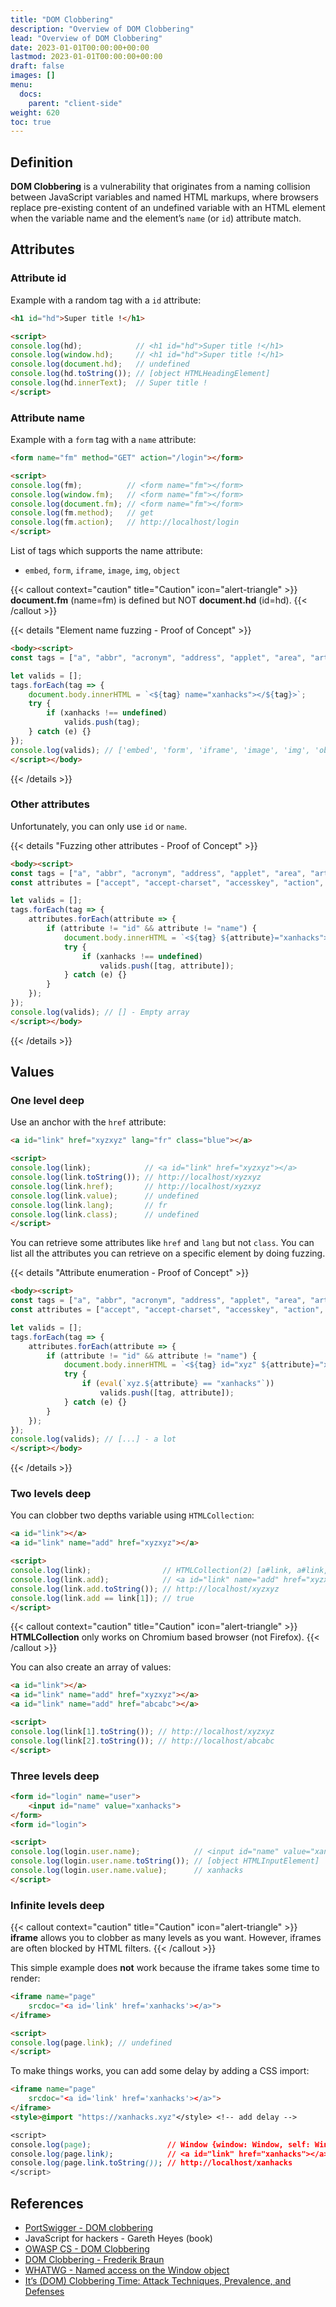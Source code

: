 ```yaml
---
title: "DOM Clobbering"
description: "Overview of DOM Clobbering"
lead: "Overview of DOM Clobbering"
date: 2023-01-01T00:00:00+00:00
lastmod: 2023-01-01T00:00:00+00:00
draft: false
images: []
menu:
  docs:
    parent: "client-side"
weight: 620
toc: true
---
```


## Definition

**DOM Clobbering** is a vulnerability that originates from a naming collision between JavaScript variables and named HTML markups, where browsers replace pre-existing content of an undefined variable with an HTML element when the variable name and the element’s `name` (or `id`) attribute match.

## Attributes

### Attribute id

Example with a random tag with a `id` attribute:

```html
<h1 id="hd">Super title !</h1>

<script>
console.log(hd);            // <h1 id="hd">Super title !</h1>
console.log(window.hd);     // <h1 id="hd">Super title !</h1>
console.log(document.hd);   // undefined
console.log(hd.toString()); // [object HTMLHeadingElement]
console.log(hd.innerText);  // Super title !
</script>
```

### Attribute name

Example with a `form` tag with a `name` attribute:

```html
<form name="fm" method="GET" action="/login"></form>

<script>
console.log(fm);          // <form name="fm"></form>
console.log(window.fm);   // <form name="fm"></form>
console.log(document.fm); // <form name="fm"></form>
console.log(fm.method);   // get
console.log(fm.action);   // http://localhost/login
</script>
```

List of tags which supports the name attribute:
- `embed`, `form`, `iframe`, `image`, `img`, `object`

{{< callout context="caution" title="Caution" icon="alert-triangle" >}}
**document.fm** (name=fm) is defined but NOT **document.hd** (id=hd).
{{< /callout >}}

{{< details "Element name fuzzing - Proof of Concept" >}}
```html
<body><script>
const tags = ["a", "abbr", "acronym", "address", "applet", "area", "article", "aside", "audio", "b", "base", "bdi", "bdo", "bgsound", "big", "blink", "blockquote", "body", "br", "button", "canvas", "caption", "center", "cite", "code", "col", "colgroup", "data", "datalist", "dd", "del", "details", "dfn", "dialog", "dir", "div", "dl", "dt", "em", "embed", "fieldset", "figcaption", "figure", "font", "footer", "form", "frame", "frameset", "h1", "head", "header", "hgroup", "hr", "html", "i", "iframe", "image", "img", "input", "ins", "kbd", "keygen", "label", "legend", "li", "link", "main", "map", "mark", "marquee", "menu", "menuitem", "meta", "meter", "nav", "nobr", "noembed", "noframes", "noscript", "object", "ol", "optgroup", "option", "output", "p", "param", "picture", "plaintext", "portal", "pre", "progress", "q", "rb", "rp", "rt", "rtc", "ruby", "s", "samp", "script", "section", "select", "slot", "small", "source", "spacer", "span", "strike", "strong", "style", "sub", "summary", "sup", "table", "tbody", "td", "template", "textarea", "tfoot", "th", "thead", "time", "title", "tr", "track", "tt", "u", "ul", "var", "video", "wbr", "xmp"];

let valids = [];
tags.forEach(tag => {
	document.body.innerHTML = `<${tag} name="xanhacks"></${tag}>`;
	try {
		if (xanhacks !== undefined)
			valids.push(tag);
	} catch (e) {}
});
console.log(valids); // ['embed', 'form', 'iframe', 'image', 'img', 'object']
</script></body>
```
{{< /details >}}

### Other attributes

Unfortunately, you can only use `id` or `name`.

{{< details "Fuzzing other attributes - Proof of Concept" >}}
```html
<body><script>
const tags = ["a", "abbr", "acronym", "address", "applet", "area", "article", "aside", "audio", "b", "base", "bdi", "bdo", "bgsound", "big", "blink", "blockquote", "body", "br", "button", "canvas", "caption", "center", "cite", "code", "col", "colgroup", "data", "datalist", "dd", "del", "details", "dfn", "dialog", "dir", "div", "dl", "dt", "em", "embed", "fieldset", "figcaption", "figure", "font", "footer", "form", "frame", "frameset", "h1", "head", "header", "hgroup", "hr", "html", "i", "iframe", "image", "img", "input", "ins", "kbd", "keygen", "label", "legend", "li", "link", "main", "map", "mark", "marquee", "menu", "menuitem", "meta", "meter", "nav", "nobr", "noembed", "noframes", "noscript", "object", "ol", "optgroup", "option", "output", "p", "param", "picture", "plaintext", "portal", "pre", "progress", "q", "rb", "rp", "rt", "rtc", "ruby", "s", "samp", "script", "section", "select", "slot", "small", "source", "spacer", "span", "strike", "strong", "style", "sub", "summary", "sup", "table", "tbody", "td", "template", "textarea", "tfoot", "th", "thead", "time", "title", "tr", "track", "tt", "u", "ul", "var", "video", "wbr", "xmp"];
const attributes = ["accept", "accept-charset", "accesskey", "action", "align", "allow", "alt", "async", "autocapitalize", "autocomplete", "autofocus", "autoplay", "background", "bgcolor", "border", "buffered", "capture", "challenge", "charset", "checked", "cite", "class", "code", "codebase", "color", "cols", "colspan", "content", "contenteditable", "contextmenu", "controls", "coords", "crossorigin", "csp", "data", "data-*", "datetime", "decoding", "default", "defer", "dir", "dirname", "disabled", "download", "draggable", "enctype", "enterkeyhint", "for", "form", "formaction", "formenctype", "formmethod", "formnovalidate", "formtarget", "headers", "height", "hidden", "high", "href", "hreflang", "http-equiv", "id", "integrity", "intrinsicsize", "inputmode", "ismap", "itemprop", "keytype", "kind", "label", "lang", "language", "loading", "list", "loop", "low", "manifest", "max", "maxlength", "minlength", "media", "method", "min", "multiple", "muted", "name", "novalidate", "open", "optimum", "pattern", "ping", "placeholder", "playsinline", "poster", "preload", "readonly", "referrerpolicy", "rel", "required", "reversed", "role", "rows", "rowspan", "sandbox", "scope", "scoped", "selected", "shape", "size", "sizes", "slot", "span", "spellcheck", "src", "srcdoc", "srclang", "srcset", "start", "step", "style", "summary", "tabindex", "target", "title", "translate", "type", "usemap", "value", "width", "wrap"];

let valids = [];
tags.forEach(tag => {
	attributes.forEach(attribute => {
		if (attribute != "id" && attribute != "name") {
			document.body.innerHTML = `<${tag} ${attribute}="xanhacks"></${tag}>`;
			try {
				if (xanhacks !== undefined)
					valids.push([tag, attribute]);
			} catch (e) {}
		}
	});
});
console.log(valids); // [] - Empty array
</script></body>
```
{{< /details >}}

## Values

### One level deep

Use an anchor with the `href` attribute:

```html
<a id="link" href="xyzxyz" lang="fr" class="blue"></a>

<script>
console.log(link);            // <a id="link" href="xyzxyz"></a>
console.log(link.toString()); // http://localhost/xyzxyz
console.log(link.href);       // http://localhost/xyzxyz
console.log(link.value);      // undefined
console.log(link.lang);       // fr
console.log(link.class);      // undefined
</script>
```

You can retrieve some attributes like `href` and `lang` but not `class`. You can list all the attributes you can retrieve on a specific element by doing fuzzing.

{{< details "Attribute enumeration - Proof of Concept" >}}
```html
<body><script>
const tags = ["a", "abbr", "acronym", "address", "applet", "area", "article", "aside", "audio", "b", "base", "bdi", "bdo", "bgsound", "big", "blink", "blockquote", "body", "br", "button", "canvas", "caption", "center", "cite", "code", "col", "colgroup", "data", "datalist", "dd", "del", "details", "dfn", "dialog", "dir", "div", "dl", "dt", "em", "embed", "fieldset", "figcaption", "figure", "font", "footer", "form", "frame", "frameset", "h1", "head", "header", "hgroup", "hr", "html", "i", "iframe", "image", "img", "input", "ins", "kbd", "keygen", "label", "legend", "li", "link", "main", "map", "mark", "marquee", "menu", "menuitem", "meta", "meter", "nav", "nobr", "noembed", "noframes", "noscript", "object", "ol", "optgroup", "option", "output", "p", "param", "picture", "plaintext", "portal", "pre", "progress", "q", "rb", "rp", "rt", "rtc", "ruby", "s", "samp", "script", "section", "select", "slot", "small", "source", "spacer", "span", "strike", "strong", "style", "sub", "summary", "sup", "table", "tbody", "td", "template", "textarea", "tfoot", "th", "thead", "time", "title", "tr", "track", "tt", "u", "ul", "var", "video", "wbr", "xmp"];
const attributes = ["accept", "accept-charset", "accesskey", "action", "align", "allow", "alt", "async", "autocapitalize", "autocomplete", "autofocus", "autoplay", "background", "bgcolor", "border", "buffered", "capture", "challenge", "charset", "checked", "cite", "class", "code", "codebase", "color", "cols", "colspan", "content", "contenteditable", "contextmenu", "controls", "coords", "crossorigin", "csp", "data", "data-*", "datetime", "decoding", "default", "defer", "dir", "dirname", "disabled", "download", "draggable", "enctype", "enterkeyhint", "for", "form", "formaction", "formenctype", "formmethod", "formnovalidate", "formtarget", "headers", "height", "hidden", "high", "href", "hreflang", "http-equiv", "id", "integrity", "intrinsicsize", "inputmode", "ismap", "itemprop", "keytype", "kind", "label", "lang", "language", "loading", "list", "loop", "low", "manifest", "max", "maxlength", "minlength", "media", "method", "min", "multiple", "muted", "name", "novalidate", "open", "optimum", "pattern", "ping", "placeholder", "playsinline", "poster", "preload", "readonly", "referrerpolicy", "rel", "required", "reversed", "role", "rows", "rowspan", "sandbox", "scope", "scoped", "selected", "shape", "size", "sizes", "slot", "span", "spellcheck", "src", "srcdoc", "srclang", "srcset", "start", "step", "style", "summary", "tabindex", "target", "title", "translate", "type", "usemap", "value", "width", "wrap"];

let valids = [];
tags.forEach(tag => {
	attributes.forEach(attribute => {
		if (attribute != "id" && attribute != "name") {
			document.body.innerHTML = `<${tag} id="xyz" ${attribute}="xanhacks"></${tag}>`;
			try {
				if (eval(`xyz.${attribute} == "xanhacks"`))
					valids.push([tag, attribute]);
			} catch (e) {}
		}
	});
});
console.log(valids); // [...] - a lot
</script></body>
```
{{< /details >}}

### Two levels deep

You can clobber two depths variable using `HTMLCollection`:

```html
<a id="link"></a>
<a id="link" name="add" href="xyzxyz"></a>

<script>
console.log(link);                // HTMLCollection(2) [a#link, a#link, link: a#link, add: a#link]
console.log(link.add);            // <a id="link" name="add" href="xyzxyz"></a>
console.log(link.add.toString()); // http://localhost/xyzxyz
console.log(link.add == link[1]); // true
</script>
```

{{< callout context="caution" title="Caution" icon="alert-triangle" >}}
**HTMLCollection** only works on Chromium based browser (not Firefox).
{{< /callout >}}

You can also create an array of values:

```html
<a id="link"></a>
<a id="link" name="add" href="xyzxyz"></a>
<a id="link" name="add" href="abcabc"></a>

<script>
console.log(link[1].toString()); // http://localhost/xyzxyz
console.log(link[2].toString()); // http://localhost/abcabc
</script>
```

### Three levels deep

```html
<form id="login" name="user">
	<input id="name" value="xanhacks">
</form>
<form id="login">

<script>
console.log(login.user.name);            // <input id="name" value="xanhacks">
console.log(login.user.name.toString()); // [object HTMLInputElement]
console.log(login.user.name.value);      // xanhacks
</script>
```

### Infinite levels deep

{{< callout context="caution" title="Caution" icon="alert-triangle" >}}
**iframe** allows you to clobber as many levels as you want. However, iframes are often blocked by HTML filters.
{{< /callout >}}

This simple example does **not** work because the iframe takes some time to render:

```html
<iframe name="page"
	srcdoc="<a id='link' href='xanhacks'></a>">
</iframe>

<script>
console.log(page.link); // undefined
</script>
```

To make things works, you can add some delay by adding a CSS import:

```html
<iframe name="page"
	srcdoc="<a id='link' href='xanhacks'></a>">
</iframe>
<style>@import "https://xanhacks.xyz"</style> <!-- add delay -->

<script>
console.log(page);                 // Window {window: Window, self: Window, ... }
console.log(page.link);            // <a id="link" href="xanhacks"></a>
console.log(page.link.toString()); // http://localhost/xanhacks
</script>
```

## References

- [PortSwigger - DOM clobbering](https://portswigger.net/web-security/dom-based/dom-clobbering)
- JavaScript for hackers - Gareth Heyes (book)
- [OWASP CS - DOM Clobbering](https://cheatsheetseries.owasp.org/cheatsheets/DOM_Clobbering_Prevention_Cheat_Sheet.html)
- [DOM Clobbering - Frederik Braun](https://www.htmhell.dev/adventcalendar/2022/12/)
- [WHATWG - Named access on the Window object](https://html.spec.whatwg.org/multipage/nav-history-apis.html#named-access-on-the-window-object)
- [It’s (DOM) Clobbering Time: Attack Techniques, Prevalence, and Defenses](https://scnps.co/papers/sp23_domclob.pdf)

